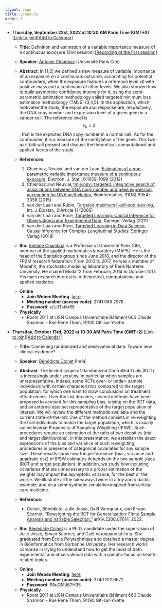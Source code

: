 ```yaml
---
layout: page
title: Schedule
order: 3
---
```


<!-- ## Upcoming Seminar Presentations -->

* **Thursday, September 22st, 2022 at 10:30 AM Paris Time (GMT+2)** [[Link to join](https://inria.webex.com/inria-en/j.php?MTID=m531414ac92193ea1c916a52f1dbc04b1)][[Add to Calendar](/files/AntoineChambaz.ics)]
  - **Title**: Definition and estimation of a variable importance measure of a continuous exposure (2nd session) [[Recording of the first session]](https://drive.google.com/file/d/1ZumH45Y9bTHl325aZseC9kLOoMvuWwNh/view)
  - **Speaker**: [Antoine Chambaz](https://helios2.mi.parisdescartes.fr/~chambaz/index.php?choix=1) (Université Paris Cité)
  - **Abstract**: In [1,2] we defined a new measure of variable importance of an exposure on a continuous outcome, accounting for potential confounders, when the exposure features a reference level x0 with positive mass and a continuum of other levels. We also showed how to build asymptotic confidence intervals for it, using the semi-parametric estimation methodology called targeted minimum loss estimation methodology (TMLE) [3,4,5]. In the application, which motivated the study, the exposure and response are, respectively, the DNA copy number and expression level of a given gene in a cancer cell. The reference level is $$x_0=2$$, that is the expected DNA copy number in a normal cell. As for the confounder, it is a measure of the methylation of the gene.
  This two-part talk will present and discuss the theoretical, computational and applied facets of the study.

  - **References**: 
    1. Chambaz, Neuvial and van der Laan, [Estimation of a non-parametric variable importance measure of a continuous exposure](https://projecteuclid.org/journals/electronic-journal-of-statistics/volume-6/issue-none/Estimation-of-a-non-parametric-variable-importance-measure-of-a/10.1214/12-EJS703.full
), Electron.  J. Stat., 6:1059-1099 (2012)
    2. Chambaz and Neuvial, [tmle.npvi: targeted, integrative search of associations between DNA copy number and gene expression, accounting for DNA methylation](https://academic.oup.com/bioinformatics/article/31/18/3054/241218), Bioinformatics, 31(18):3054-3056 (2015)
    3. van der Laan and Rubin, [Targeted maximum likelihood learning](https://biostats.bepress.com/ucbbiostat/paper213/), Int. J. Biostat., 2:Article 11 (2006)
    4. van der Laan and Rose, [Targeted Learning: Causal Inference for Observational and Experimental Data](https://link.springer.com/book/10.1007/978-1-4419-9782-1), Springer Verlag (2011)
    5. van der Laan and Rose, [Targeted Learning in Data Science: Causal Inference for Complex Longitudinal Studies](https://link.springer.com/book/10.1007/978-3-319-65304-4), Springer Verlag (2018)

  - **Bio**: [Antoine Chambaz](https://helios2.mi.parisdescartes.fr/~chambaz/index.php?choix=1) is a Professor at Université Paris Cité, member of the applied mathematics laboratory (MAP5). He is the head of the Statistics group since June 2018, and the director of the FP2M research federation. From 2012 to 2017, he was a member of Modal'X, the stochastic modeling laboratory of Paris Nanterre University. He chaired Modal'X from February 2014 to October 2017. His main research interest is in theoretical, computational and applied statistics.


  * **Online**
    - **Join Webex Meeting**: [here](https://inria.webex.com/inria-en/j.php?MTID=m531414ac92193ea1c916a52f1dbc04b1)
    - **Meeting number (access code)**: 2741 068 2978
    - **Password**: rJUJTsf4r68
  * **Physically**
    - Room 2011 at LISN Campus Universitaire Bâtiment 660 Claude Shannon - Rue René Thom, 91190 Gif-sur-Yvette.

  <!-- * **Document**
    - [Invitation](/files/causal_tau_seminar_antoine_chambaz.pdf) -->


* **Thursday, October 13rd, 2022 at 10:30 AM Paris Time (GMT+2)** [[Link to join](https://inria.webex.com/inria-en/j.php?MTID=m681ecc947ddb24d1b08e910c960d67d1)][[Add to Calendar](/files/Colnet.ics)]
  - **Title**: Combining randomized and observational data: Toward new clinical evidence?
  - **Speaker**: [Bénédicte Colnet](https://benedictecolnet.github.io) (Inria)
  - **Abstract**: The limited scope of Randomized Controlled Trials (RCT) is increasingly under scrutiny, in particular when samples are unrepresentative. Indeed, some RCTs over- or under- sample individuals with certain characteristics compared to the target population, for which one want to draw conclusions on treatment effectiveness. Over the last decades, several methods have been proposed to account for this sampling bias, relying on the RCT data, and an external data set representative of the target population of interest. We will review the different methods available and the current state-of-the-art. One of the method consists in re-weighting the trial individuals to match the target population, which is usually called Inverse Propensity of Sampling Weighting (IPSW). Such procedures require an estimation of the ratio of two densities (trial and target distributions). In this presentation, we establish the exact expressions of the bias and variance of such reweighting procedures  in presence of categorical covariates for any sample size. These results show how the performance (bias, variance and quadratic risk) of IPSW estimates depends on the two sample sizes (RCT and target population). In addition, we study how including covariates that are unnecessary to a proper estimation of the weights may impact the asymptotic variance, for the best or the worse. We illustrate all the takeaways twice: in a toy and didactic example, and on a semi-synthetic simulation inspired from critical care medicine.

  - **Reference**: 
    * Colnet, Bénédicte, Julie Josse, Gaël Varoquaux, and Erwan Scornet. [“Reweighting the RCT for Generalization: Finite Sample Analysis and Variable Selection.”](https://arxiv.org/abs/2208.07614) arXiv:2208.07614, 2022. 


  - **Bio**: [Bénédicte Colnet](https://benedictecolnet.github.io) is a Ph.D. candidate under the supervision of Julie Josse, Erwan Scornet, and Gaël Varoquaux at Inria. She graduated from École Polytechnique and obtained a master degree in Bioinformatics from Sorbonne University. Her research works comprise in trying to understand how to get the most of both experimental and observational data with a specific focus on health-related topics.

  * **Online**
    - **Join Webex Meeting**: [here](https://inria.webex.com/inria-en/j.php?MTID=m681ecc947ddb24d1b08e910c960d67d1)
    - **Meeting number (access code)**: 2740 912 6671
    - **Password**: PAuQMJ6TH35
  * **Physically**
    - Room 2011 at LISN Campus Universitaire Bâtiment 660 Claude Shannon - Rue René Thom, 91190 Gif-sur-Yvette.

  <!-- * **Document**
    - [Invitation](/files/causal_tau_seminar_benedicte_colnet.pdf) -->